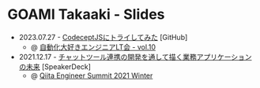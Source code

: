 # GOAMI Takaaki - Slides

- 2023.07.27 - [CodeceptJSにトライしてみた](./pages/index.html?20230927-try-codeceptjs.md) [GitHub]
  - @ [自動化大好きエンジニアLT会 - vol.10](https://rakus.connpass.com/event/293767/)
- 2021.12.17 - [チャットツール連携の開発を通して描く業務アプリケーションの未来](https://speakerdeck.com/whisaiyo/qiita-summit) [SpeakerDeck]
  - @ [Qiita Engineer Summit 2021 Winter](https://qiita.com/official-campaigns/engineer-summit/2021-winter)
